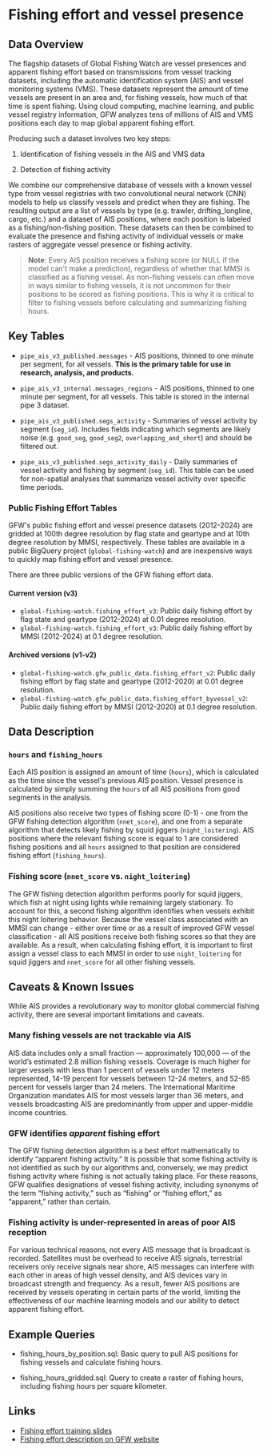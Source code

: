 # Fishing effort and vessel presence

## Data Overview

The flagship datasets of Global Fishing Watch are vessel presences and apparent fishing effort based on transmissions from vessel tracking datasets, including the automatic identification system (AIS) and vessel monitoring systems (VMS). These datasets represent the amount of time vessels are present in an area and, for fishing vessels, how much of that time is spent fishing. Using cloud computing, machine learning, and public vessel registry information, GFW analyzes tens of millions of AIS and VMS positions each day to map global apparent fishing effort.

Producing such a dataset involves two key steps:

1. Identification of fishing vessels in the AIS and VMS data

2. Detection of fishing activity

We combine our comprehensive database of vessels with a known vessel type from vessel registries with two convolutional neural network (CNN) models to help us classify vessels and predict when they are fishing. The resulting output are a list of vessels by type (e.g. trawler, drifting_longline, cargo, etc.) and a dataset of AIS positions, where each position is labeled as a fishing/non-fishing position. These datasets can then be combined to evaluate the presence and fishing activity of individual vessels or make rasters of aggregate vessel presence or fishing activity.

>**Note**: Every AIS position receives a fishing score (or NULL if the model can't make a prediction), regardless of whether that MMSI is classified as a fishing vessel. As non-fishing vessels can often move in ways similar to fishing vessels, it is not uncommon for their positions to be scored as fishing positions. This is why it is critical to filter to fishing vessels before calculating and summarizing fishing hours.

## Key Tables

+ `pipe_ais_v3_published.messages` - AIS positions, thinned to one minute per segment, for all vessels. **This is the primary table for use in research, analysis, and products.**

+ `pipe_ais_v3_internal.messages_regions` - AIS positions, thinned to one minute per segment, for all vessels. This table is stored in the internal pipe 3 dataset.

+ `pipe_ais_v3_published.segs_activity` - Summaries of vessel activity by segment (`seg_id`). Includes fields indicating which segments are likely noise (e.g. `good_seg`, `good_seg2`, `overlapping_and_short`) and should be filtered out.

+ `pipe_ais_v3_published.segs_activity_daily` - Daily summaries of vessel activity and fishing by segment (`seg_id`). This table can be used for non-spatial analyses that summarize vessel activity over specific time periods.

### Public Fishing Effort Tables

GFW's public fishing effort and vessel presence datasets (2012-2024) are gridded at 100th degree resolution by flag state and geartype and at 10th degree resolution by MMSI, respectively. These tables are available in a public BigQuery project (`global-fishing-watch`) and are inexpensive ways to quickly map fishing effort and vessel presence.

There are three public versions of the GFW fishing effort data.

#### Current version (v3)
+ `global-fishing-watch.fishing_effort_v3`: Public daily fishing effort by flag state and geartype (2012-2024) at 0.01 degree resolution.
+ `global-fishing-watch.fishing_effort_v3`: Public daily fishing effort by MMSI (2012-2024) at 0.1 degree resolution.

#### Archived versions (v1-v2)

+ `global-fishing-watch.gfw_public_data.fishing_effort_v2`: Public daily fishing effort by flag state and geartype (2012-2020) at 0.01 degree resolution.
+ `global-fishing-watch.gfw_public_data.fishing_effort_byvessel_v2`: Public daily fishing effort by MMSI (2012-2020) at 0.1 degree resolution.

## Data Description

### `hours` and `fishing_hours`

Each AIS position is assigned an amount of time (`hours`), which is calculated as the time since the vessel's previous AIS position. Vessel presence is calculated by simply summing the `hours` of all AIS positions from good segments in the analysis.

AIS positions also receive two types of fishing score (0-1) - one from the GFW fishing detection algorithm (`nnet_score`), and one from a separate algorithm that detects likely fishing by squid jiggers (`night_loitering`). AIS positions where the relevant fishing score is equal to 1 are considered fishing positions and all `hours` assigned to that position are considered fishing effort (`fishing_hours`).   

### Fishing score (`nnet_score` vs. `night_loitering`)

The GFW fishing detection algorithm performs poorly for squid jiggers, which fish at night using lights while remaining largely stationary. To account for this, a second fishing algorithm identifies when vessels exhibit this night loitering behavior. Because the vessel class associated with an MMSI can change - either over time or as a result of improved GFW vessel classification - all AIS positions receive both fishing scores so that they are available. As a result, when calculating fishing effort, it is important to first assign a vessel class to each MMSI in order to use `night_loitering` for squid jiggers and `nnet_score` for all other fishing vessels.     

## Caveats & Known Issues

While AIS provides a revolutionary way to monitor global commercial fishing activity, there are several important limitations and caveats.

### Many fishing vessels are not trackable via AIS

AIS data includes only a small fraction — approximately 100,000 — of the world’s estimated 2.8 million fishing vessels. Coverage is much higher for larger vessels with less than 1 percent of vessels under 12 meters represented, 14-19 percent for vessels between 12-24 meters, and 52-85 percent for vessels larger than 24 meters. The International Maritime Organization mandates AIS for most vessels larger than 36 meters, and vessels broadcasting AIS are predominantly from upper and upper-middle income countries.

### GFW identifies _apparent_ fishing effort

The GFW fishing detection algorithm is a best effort mathematically to identify “apparent fishing activity.” It is possible that some fishing activity is not identified as such by our algorithms and, conversely, we may predict fishing activity where fishing is not actually taking place. For these reasons, GFW qualifies designations of vessel fishing activity, including synonyms of the term “fishing activity,” such as “fishing” or “fishing effort,” as “apparent,” rather than certain.

### Fishing activity is under-represented in areas of poor AIS reception

For various technical reasons, not every AIS message that is broadcast is recorded. Satellites must be overhead to receive AIS signals, terrestrial receivers only receive signals near shore, AIS messages can interfere with each other in areas of high vessel density, and AIS devices vary in broadcast strength and frequency. As a result, fewer AIS positions are received by vessels operating in certain parts of the world, limiting the effectiveness of our machine learning models and our ability to detect apparent fishing effort.

## Example Queries

+ fishing_hours_by_position.sql: Basic query to pull AIS positions for fishing vessels and calculate fishing hours.

+ fishing_hours_gridded.sql: Query to create a raster of fishing hours, including fishing hours per square kilometer.

## Links

+ [Fishing effort training slides](https://docs.google.com/presentation/d/1Jmms1OOd5aBo0UocRMzrO6zh3UmLHqPYQABJH1-Cnvo/edit?usp=sharing)
+ [Fishing effort description on GFW website](https://globalfishingwatch.org/dataset-and-code-fishing-effort/)
